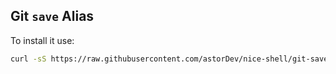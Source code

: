 ## Git `save` Alias

To install it use:

```sh
curl -sS https://raw.githubusercontent.com/astorDev/nice-shell/git-save-install/git/save/install.sh | sh
```